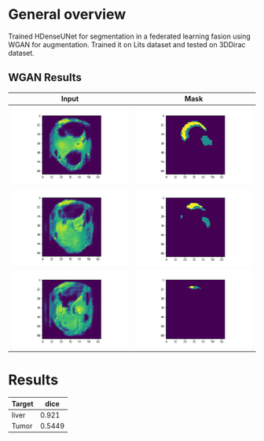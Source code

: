 # General overview
Trained HDenseUNet for segmentation in a federated learning fasion using WGAN for augmentation.
Trained it on Lits dataset and tested on 3DDirac dataset.


## WGAN Results

Input|Mask
 --- | ---
![alt text](image.png) | ![alt text](seg.png)
![alt text](image_1.png) | ![alt text](seg_1.png)
![alt text](image_2.png) | ![alt text](seg_2.png)
 
# Results

Target|dice
 --- | ---
 liver | 0.921
 Tumor | 0.5449
 
